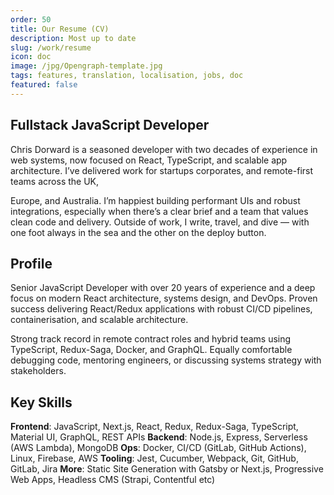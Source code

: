 ```yaml
---
order: 50
title: Our Resume (CV)
description: Most up to date
slug: /work/resume
icon: doc
image: /jpg/Opengraph-template.jpg
tags: features, translation, localisation, jobs, doc
featured: false
---
```


## Fullstack JavaScript Developer

Chris Dorward is a seasoned developer with two decades of experience in web systems, now focused on React, TypeScript, and scalable app architecture. I’ve delivered work for startups corporates, and remote-first teams across the UK,

Europe, and Australia. I’m happiest building performant UIs and robust integrations, especially when there’s a clear brief and a team that values clean code and delivery. Outside of work, I write, travel, and dive — with one foot always in the sea and the other on the deploy button.

## Profile

Senior JavaScript Developer with over 20 years of experience and a deep focus on modern React architecture, systems design, and DevOps. Proven success delivering React/Redux applications with robust CI/CD pipelines, containerisation, and scalable architecture.

Strong track record in remote contract roles and hybrid teams using TypeScript, Redux-Saga, Docker, and GraphQL. Equally comfortable debugging code, mentoring engineers, or discussing systems strategy with stakeholders.

## Key Skills

**Frontend**: JavaScript, Next.js, React, Redux, Redux-Saga, TypeScript, Material UI, GraphQL, REST APIs
**Backend**: Node.js, Express, Serverless (AWS Lambda), MongoDB
**Ops**: Docker, CI/CD (GitLab, GitHub Actions), Linux, Firebase, AWS
**Tooling**: Jest, Cucumber, Webpack, Git, GitHub, GitLab, Jira
**More**: Static Site Generation with Gatsby or Next.js, Progressive Web Apps, Headless CMS (Strapi, Contentful etc)
